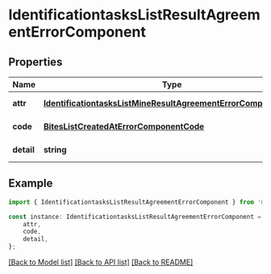 # IdentificationtasksListResultAgreementErrorComponent


## Properties

Name | Type | Description | Notes
------------ | ------------- | ------------- | -------------
**attr** | [**IdentificationtasksListMineResultAgreementErrorComponentAttr**](IdentificationtasksListMineResultAgreementErrorComponentAttr.md) |  | [default to undefined]
**code** | [**BitesListCreatedAtErrorComponentCode**](BitesListCreatedAtErrorComponentCode.md) |  | [default to undefined]
**detail** | **string** |  | [default to undefined]

## Example

```typescript
import { IdentificationtasksListResultAgreementErrorComponent } from 'mosquito-alert';

const instance: IdentificationtasksListResultAgreementErrorComponent = {
    attr,
    code,
    detail,
};
```

[[Back to Model list]](../README.md#documentation-for-models) [[Back to API list]](../README.md#documentation-for-api-endpoints) [[Back to README]](../README.md)
